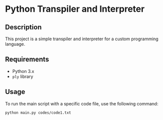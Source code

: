# Python Transpiler and Interpreter

## Description
This project is a simple transpiler and interpreter for a custom programming language.

## Requirements
- Python 3.x
- `ply` library

## Usage
To run the main script with a specific code file, use the following command:

```bash
python main.py codes/code1.txt
